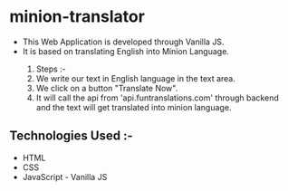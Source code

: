﻿# minion-translator

<ul>
    <li>
        This Web Application is developed through Vanilla JS.
    </li>
    <li>
        It is based on translating English into Minion Language.
    </li>
    <ol>
        <li>
            Steps :-
        </li>
        <li>
            We write our text in English language in the text area. 
        </li>
        <li>
            We click on a button "Translate Now".
        </li>
        <li>
            It will call the api from 'api.funtranslations.com' through backend and the text will get translated into minion language.
        </li>
    </ol>
</ul>

<h2>
    Technologies Used :-
</h2>
    <ul>
        <li>
            HTML
        </li>
        <li>
            CSS
        </li>
        <li>
            JavaScript - Vanilla JS
        </li>
    </ul>
